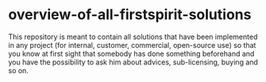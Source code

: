 # overview-of-all-firstspirit-solutions
This repository is meant to contain all solutions that have been implemented in any project (for internal, customer, commercial, open-source use) so that you know at first sight that somebody has done something beforehand and you have the possibility to ask him about advices, sub-licensing, buying and so on.
